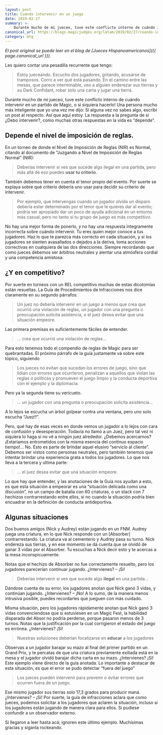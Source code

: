 ```yaml
---
layout: post
title: Cuándo intervenir en un juego
date: 2019-02-27
summary: >-
    Durante mucho de mi jueceo, tuve este conflicto interno de cuándo intervenir en un partido de Magic, o si siquiera hacerlo! Una persona mucho más inteligente que yo una vez me dijo: Si alguna vez no sabes algo, escribí un post al respecto. Así que aquí estoy.  La respuesta a la pregunta de si ¿Debo intervenir?, como muchas otras respuestas en la vida es “depende”.
canonical_url: https://blogs.magicjudges.org/latam/2019/02/27/cuando-intervenir-en-un-juego-por-joaquin-azcarate/
category: mtg
---
```


_El post original se puede leer en el blog de [Jueces Hispanoamericanos]({{ page.canonical_url }})._

Les quiero contar una pesadilla recurrente que tengo:

> Estoy jueceando. Escucho dos jugadores, gritando, acusarse de tramposos. Corro a ver qué está pasando. En el camino entre las mesas, que parece interminable, veo a alguien enderezar sus tierras y su Dark Confidant, robar solo una carta y jugar una tierra.

Durante mucho de mi jueceo, tuve este conflicto interno de cuándo intervenir en un partido de Magic, o si siquiera hacerlo! Una persona mucho más inteligente que yo una vez me dijo: Si alguna vez no sabes algo, escribí un post al respecto. Así que aquí estoy.  La respuesta a la pregunta de si ¿Debo intervenir?, como muchas otras respuestas en la vida es “depende”.

## Depende el nivel de imposición de reglas.

En un torneo de donde el Nivel de Imposición de Reglas (NIR) es Normal, citando al documento de “Juzgando a Nivel de Imposición de Reglas Normal” (NIR):

> Deberías intervenir si ves que sucede algo ilegal en una partida, pero más allá de eso puedes **usar tu criterio**.

También debemos tener en cuenta el tenor propio del evento. Por suerte se explaya sobre qué criterio debería uno usar para decidir su criterio de intervenir.

> Por ejemplo, que intervengas cuando un jugador olvida un disparo debería estar determinado por el tenor que le quieres dar al evento; podría ser apropiado dar un poco de ayuda adicional en un entorno más casual, pero no tanto si tu grupo de juego es más competitivo.

No hay una mejor forma de ponerlo, y no hay una respuesta íntegramente incorrecta sobre cuándo intervenir. Tu eres quien mejor conoce a tus jugadores. Haz lo que te parezca más correcto en cada situación, y si los jugadores se sienten avasallados o dejados a la deriva, toma acciones correctivas en cualquiera de las dos direcciones. Siempre recordando que como jueces debemos ser árbitros neutrales y alentar una atmósfera cordial y una competencia amistosa.

## ¿Y en competitivo?

Por suerte en torneos con un REL competitivo muchas de estas dicotomías están resueltas. La Guía de Procedimientos de Infracciones nos dice claramente en su segundo párrafos:

> Un juez no debería intervenir en un juego a menos que crea que ocurrió una violación de reglas, un jugador con una pregunta o preocupación solicita asistencia, o el juez desea evitar que una situación empeore.

Las primera premisas es suficientemente fáciles de entender.

> … crea que ocurrió una violación de reglas…

Para esto tenemos todo el compendio de reglas de Magic para ser quebrantadas. El próximo párrafo de la guía justamente vá sobre este tópico, siguiendo

> Los jueces no evitan que sucedan los errores de juego, sino que lidian con errores que ocurrieron, penalizan a aquellos que violan las reglas o políticas y promueven el juego limpio y la conducta deportiva con el ejemplo y la diplomacia.

Pero ya la segunda tiene su vericueto.

> … un jugador con una pregunta o preocupación solicita asistencia…

A lo lejos se escucha un árbol golpear contra una ventana, pero uno solo escucha “Juez!!”.

Pero, qué hay de esas veces en donde vemos un jugador a lo lejos con cara de confusión y desesperación. Todavía no llamó a un Juez, pero tal vez ni siquiera lo haga si no vé a ningún juez alrededor. ¿Debemos acercarnos? ¡Estaríamos entrometidos con la misma esencia del continuo espacio tiempo!… No. Esto es parte de brindar aquel elusivo “servicio al cliente”. Debemos ser vistos como personas neutrales, pero también tenemos que intentar brindar una experiencia grata a todos los jugadores. Lo que nos lleva a la tercera y ultima parte:

> …  el juez desea evitar que una situación empeore.

Lo que hay que entender, y las anotaciones de la Guía nos ayudan a esto, es que esta situación a empeorar es una “situación delicada como una discusión”, no un campo de batalla con 60 criaturas, o un stack con 7 hechizos contrarrestando entre ellos, si no cuando la situación podría bien encuadrar en la definición de conducta antideportiva.


## Algunas situaciones

Dos buenos amigos (Nick y Audrey) están jugando en un FNM. Audrey juega una criatura, en lo que Nick responde con un [Absorber] contrarrestando. La criatura va al cementerio y Audrey pasa su turno. Nick endereza sus tierras, y en ese momento se dá cuenta que se olvidó de ganar 3 vidas por el Absorber. Tu escuchas a Nick decir esto y te acercas a la mesa inconspicuamente.

Notas que el hechizo de Absorber no fue correctamente resuelto, pero los jugadores parecerían continuar jugando. ¿Intervienes? – ¡Si!

> Deberías intervenir si ves que sucede algo **ilegal** en una partida…

Dándose cuenta de su error, los jugadores anotan que Nick ganó 3 vidas, y continúan jugando. ¿Intervienes? – ¡No! A lo sumo, de la manera menos intrusiva posible, puedes recordarles que jueguen con más cuidado.

Misma situación, pero los jugadores rápidamente anotan que Nick ganó 3 vidas convenciendose que si estuviesen en un Magic Fest, la habilidad disparada del Absor no podría perderse, porque pasaron menos de 3 turnos. Notas que la justificación por la cual corrigieron el estado del juego es errónea. ¿Intervienes? ¡Si!

> Nuestras soluciones deberían focalizarse en **educar** a los jugadores

Observas a un jugador barajar su mazo al final del primer partido en un Grand Prix, y te percatas de que una criatura previamente exiliada está en la mesa y el jugador olvidó barajar dicha carta en su mazo. ¿Intervienes? ¡Si! Este ejemplo viene directo de la guía anotada. Lo importante a destacar de esta situación, es que el error se pudo detectar “fuera del juego”

> Los jueces pueden intervenir para prevenir o evitar errores que ocurren fuera de un juego.

Ese mismo jugador sus tierras solo 17,3 grados para producir maná.¿Intervienes? – ¡Si! Por suerte, la guía de infracciones aclara que como jueces, podemos  solicitar a los jugadores que aclaren la situación, incluso si los jugadores están jugando de manera clara para ellos. Si pudiese confundir a un observador externo.

Si llegaron a leer hasta acá; ignoren este último ejemplo. Muchísimas gracias y siganla rockeando.
